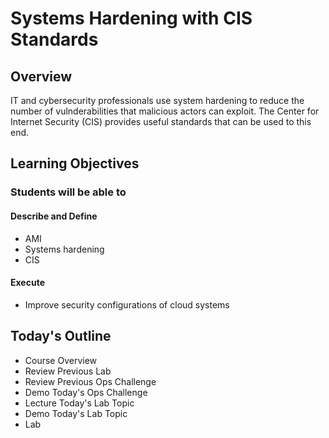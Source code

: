 # Systems Hardening with CIS Standards

## Overview

IT and cybersecurity professionals use system hardening to reduce the number of vulnderabilities that malicious actors can exploit. The Center for Internet Security (CIS) provides useful standards that can be used to this end. 

## Learning Objectives

### Students will be able to

#### Describe and Define

- AMI
- Systems hardening
- CIS

#### Execute

- Improve security configurations of cloud systems

## Today's Outline

- Course Overview
- Review Previous Lab
- Review Previous Ops Challenge
- Demo Today's Ops Challenge
- Lecture Today's Lab Topic
- Demo Today's Lab Topic
- Lab
